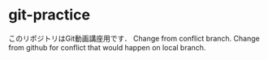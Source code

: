 # git-practice
このリポジトリはGit動画講座用です．
Change from conflict branch.
Change from github for conflict that would happen on local branch.

